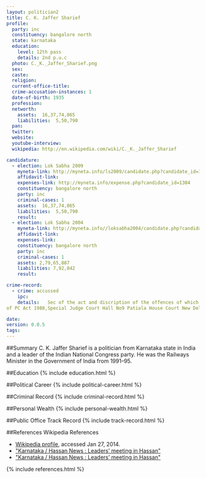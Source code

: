 ```yaml
---
layout: politician2
title: C. K. Jaffer Sharief
profile: 
  party: inc
  constituency: bangalore north
  state: karnataka
  education: 
    level: 12th pass
    details: 2nd p.u.c
  photo: C._K._Jaffer_Sharief.png
  sex: 
  caste: 
  religion: 
  current-office-title: 
  crime-accusation-instances: 1
  date-of-birth: 1935
  profession: 
  networth: 
    assets:  16,37,74,065
    liabilities:  5,50,790
  pan: 
  twitter: 
  website: 
  youtube-interview: 
  wikipedia: http://en.wikipedia.com/wiki/C._K._Jaffer_Sharief

candidature: 
  - election: Lok Sabha 2009
    myneta-link: http://myneta.info/ls2009/candidate.php?candidate_id=1304
    affidavit-link: 
    expenses-link: http://myneta.info/expense.php?candidate_id=1304
    constituency: bangalore north 
    party: inc
    criminal-cases: 1
    assets:  16,37,74,065
    liabilities:  5,50,790
    result:  
  - election: Lok Sabha 2004
    myneta-link: http://myneta.info//loksabha2004/candidate.php?candidate_id=1647
    affidavit-link: 
    expenses-link: 
    constituency: bangalore north 
    party: inc
    criminal-cases: 1
    assets: 2,79,65,887
    liabilities: 7,92,842
    result:  

crime-record: 
  - crime: accussed
    ipc: 
    details:   Sec of the act and discription of the offences of which cognizance taken us.13(2)read with sec 13(1)(d)of pc act 1988 R.C No 2A/198/ACU- IX-CBI,CBI New Delhi,U/S13(2) Read with section 13(1)(d) 
of PC Act 1988,Special Judge Court Hall No9 Patiala House Court New Delli  

date: 
version: 0.0.5
tags: 
---
```

##Summary
C. K. Jaffer Sharief is a politician from Karnataka state in India and a leader of the Indian National Congress party. He was the Railways Minister in the Government of India from 1991–95.




##Education
{% include education.html %}


##Political Career
{% include political-career.html %}


##Criminal Record
{% include criminal-record.html %}


##Personal Wealth
{% include personal-wealth.html %}


##Public Office Track Record
{% include track-record.html %}


##References
Wikipedia References
- [Wikipedia profile]({{page.profile.wikipedia}}), accessed Jan 27, 2014.
- ["Karnataka / Hassan News : Leaders’ meeting in Hassan"][wiki1]
- ["Karnataka / Hassan News : Leaders’ meeting in Hassan"][wiki2]

[wiki1]: http://www.hindu.com/2007/09/22/stories/2007092259480300.htm
[wiki2]: http://www.ndtv.com/article/india/ex-minister-jaffer-sharief-gets-clean-chit-from-supreme-court-in-1995-corruption-case-290522


{% include references.html %}